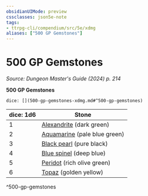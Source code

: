 ```yaml
---
obsidianUIMode: preview
cssclasses: json5e-note
tags:
- ttrpg-cli/compendium/src/5e/xdmg
aliases: ["500 GP Gemstones"]
---
```

# 500 GP Gemstones
*Source: Dungeon Master's Guide (2024) p. 214* 

**500 GP Gemstones**

`dice: [](500-gp-gemstones-xdmg.md#^500-gp-gemstones)`

| dice: 1d6 | Stone |
|-----------|-------|
| 1 | [Alexandrite](3-Mechanics/CLI/items/alexandrite-xdmg.md) (dark green) |
| 2 | [Aquamarine](3-Mechanics/CLI/items/aquamarine-xdmg.md) (pale blue green) |
| 3 | [Black pearl](3-Mechanics/CLI/items/black-pearl-xdmg.md) (pure black) |
| 4 | [Blue spinel](3-Mechanics/CLI/items/blue-spinel-xdmg.md) (deep blue) |
| 5 | [Peridot](3-Mechanics/CLI/items/peridot-xdmg.md) (rich olive green) |
| 6 | [Topaz](3-Mechanics/CLI/items/topaz-xdmg.md) (golden yellow) |
^500-gp-gemstones